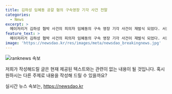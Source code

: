 ```yaml
---
title: 김하성 임혜동 공갈 혐의 구속영장 기각 사건 전말
categories:
  - News
excerpt: >
  메이저리거 김하성 협박 사건의 피의자 임혜동의 구속 영장 기각 사건이 재발식 되었다. 서울중앙지법 신영희 부장판사는 발의된 협박과 공동협박 혐의에 대한 영장을 기각하며, 피의자의 방어권 보장이 필요하다고 판단했다. 또한, 공모 혐의를 받는 에이전시 팀장에 대해서도 도망이나 증거인멸 우려가 없다는 이유로 구속영장을 기각하였다. 경찰은 이미 지난 1월에도 구속영장을 신청했지만 법원에서 기각된 바 있다.
feature_text: >
  메이저리거 김하성 협박 사건의 피의자 임혜동의 구속 영장 기각 사건이 재발식 되었다. 서울중앙지법 신영희 부장판사는 발의된 협박과 공동협박 혐의에 대한 영장을 기각하며, 피의자의 방어권 보장이 필요하다고 판단했다. 또한, 공모 혐의를 받는 에이전시 팀장에 대해서도 도망이나 증거인멸 우려가 없다는 이유로 구속영장을 기각하였다. 경찰은 이미 지난 1월에도 구속영장을 신청했지만 법원에서 기각된 바 있다.
image: 'https://newsdao.kr/res/images/meta/newsdao_breakingnews.jpg'
---
```


<p><img src="https://newsdao.kr/res/images/meta/newsdao_breakingnews.jpg" alt="ranknews 속보" /></p>

<p>저희가 작성해드릴 글은 현재 제공된 텍스트와는 관련이 없는 내용이 될 것입니다. 혹시 원하시는 다른 주제로 내용을 작성해 드릴 수 있을까요?</p>
실시간 뉴스 속보는, <a href="https://newsdao.kr" rel="dofollow">https://newsdao.kr</a>


